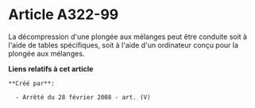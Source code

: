 # Article A322-99

La décompression d'une plongée aux mélanges peut être conduite soit à l'aide de tables spécifiques, soit à l'aide d'un
ordinateur conçu pour la plongée aux mélanges.

**Liens relatifs à cet article**

	**Créé par**:

	  - Arrêté du 28 février 2008 - art. (V)
